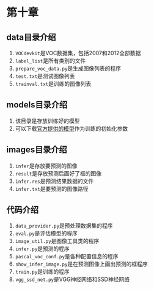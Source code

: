 # 第十章
## data目录介绍
1. `VOCdevkit`是VOC数据集，包括2007和2012全部数据
2. `label_list`是所有类别的文件
3. `prepare_voc_data.py`是生成图像列表的程序
4. `test.txt`是测试图像列表
5. `trainval.txt`是训练的图像列表

## models目录介绍
1. 该目录是存放训练好的模型
2. 可以下载[官方提供的模型](http://paddlepaddle.bj.bcebos.com/model_zoo/detection/ssd_model/vgg_model.tar.gz)作为训练的初始化参数

## images目录介绍
1. `infer`是存放要预测的图像
2. `result`是存放预测后画好了框的图像
3. `infer.res`是预测结果数据的文件
4. `infer.txt`是要预测的图像路径

## 代码介绍
1. `data_provider.py`是预处理数据集的程序
2. `eval.py`是评估模型的程序
3. `image_util.py`是图像工具类的程序
4. `infer.py`是预测的程序
5. `pascal_voc_conf.py`是各种配置信息的程序
6. `show_infer_image.py`是在预测图像上画出预测的框程序
7. `train.py`是训练的程序
8. `vgg_ssd_net.py`是VGG神经网络和SSD神经网络
